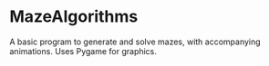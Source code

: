 # MazeAlgorithms

A basic program to generate and solve mazes, with accompanying animations. Uses Pygame for graphics. 
